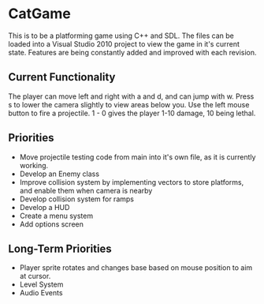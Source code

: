 # CatGame

This is to be a platforming game using C++ and SDL. The files can be loaded into a Visual Studio 2010 project to
view the game in it's current state. Features are being constantly added and improved with each revision.

## Current Functionality

The player can move left and right with a and d, and can jump with w.
Press s to lower the camera slightly to view areas below you.
Use the left mouse button to fire a projectile.
1 - 0 gives the player 1-10 damage, 10 being lethal.

## Priorities

* Move projectile testing code from main into it's own file, as it is currently working.
* Develop an Enemy class
* Improve collision system by implementing vectors to store platforms, and enable them when camera is nearby
* Develop collision system for ramps
* Develop a HUD
* Create a menu system
* Add options screen

## Long-Term Priorities

* Player sprite rotates and changes base based on mouse position to aim at cursor.
* Level System
* Audio Events